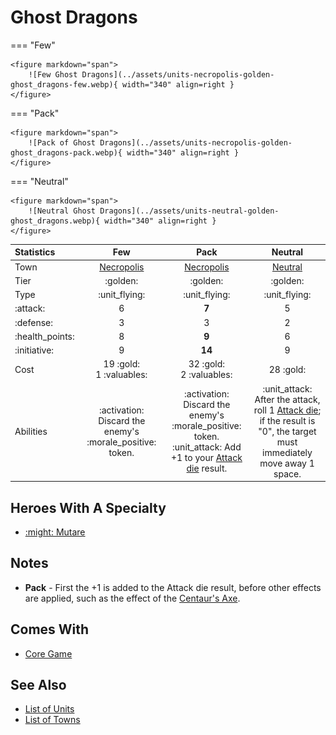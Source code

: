 # Ghost Dragons

=== "Few"

    <figure markdown="span">
        ![Few Ghost Dragons](../assets/units-necropolis-golden-ghost_dragons-few.webp){ width="340" align=right }
    </figure>

=== "Pack"

    <figure markdown="span">
        ![Pack of Ghost Dragons](../assets/units-necropolis-golden-ghost_dragons-pack.webp){ width="340" align=right }
    </figure>

=== "Neutral"

    <figure markdown="span">
        ![Neutral Ghost Dragons](../assets/units-neutral-golden-ghost_dragons.webp){ width="340" align=right }
    </figure>


| Statistics | Few | Pack | Neutral |
| :--- | :---: | :---: | :---: |
| Town | [Necropolis](../towns/necropolis.md) | [Necropolis](../towns/necropolis.md) | [Neutral](../towns/neutral.md) |
| Tier | :golden: | :golden: | :golden: |
| Type | :unit_flying: | :unit_flying: | :unit_flying: |
| :attack: | 6 | **7** | 5 |
| :defense: | 3 | 3 | 2 |
| :health_points: | 8 | **9** | 6 |
| :initiative: | 9 | **14** | 9 |
| Cost | 19 :gold:<br>1 :valuables: | 32 :gold:<br>2 :valuables: | 28 :gold: |
| Abilities | :activation: Discard the enemy's :morale_positive: token. | :activation: Discard the enemy's :morale_positive: token.<br>:unit_attack: Add +1 to your [Attack die](../dice.md#attack-die) result. | :unit_attack: After the attack, roll 1 [Attack die](../dice.md#attack-die); if the result is "0", the target must immediately move away 1 space. |


## Heroes With A Specialty

- [:might: Mutare](../heroes/mutare.md#specialty)


## Notes

- **Pack** - First the +1 is added to the Attack die result, before other effects are applied, such as the effect of the [Centaur's Axe](../artifacts/centaurs_axe.md).


## Comes With

- [Core Game](../content/core_game.md)


## See Also

- [List of Units](index.md)
- [List of Towns](../towns/index.md)
